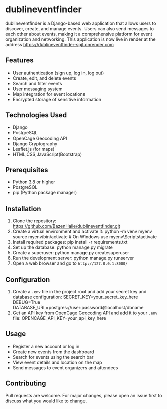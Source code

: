 # dublineventfinder

dublineventfinder is a Django-based web application that allows users to discover, create, and manage events. Users can also send messages to each other about events, making it a comprehensive platform for event organization and networking. This application is now live in render at the address https://dublineventfinder-spjl.onrender.com

## Features
- User authentication (sign up, log in, log out)
- Create, edit, and delete events
- Search and filter events
- User messaging system
- Map integration for event locations
- Encrypted storage of sensitive information

## Technologies Used
- Django
- PostgreSQL
- OpenCage Geocoding API
- Django Cryptography
- Leaflet.js (for maps)
- HTML,CSS,JavaScript(Bootstrap)

## Prerequisites
- Python 3.8 or higher
- PostgreSQL
- pip (Python package manager)

## Installation
1. Clone the repository: https://github.com/BazenHaile/dublineventfinder.git
2. Create a virtual environment and activate it:
python -m venv myenv
source myenv/bin/activate  # On Windows use myenv\Scripts\activate
3. Install required packages:
pip install -r requirements.txt
4. Set up the database:
python manage.py migrate
5. Create a superuser:
python manage.py createsuperuser
6. Run the development server:
python manage.py runserver
7. Open a web browser and go to `http://127.0.0.1:8000/`

## Configuration

1. Create a `.env` file in the project root and add your secret key and database configuration:
SECRET_KEY=your_secret_key_here
DEBUG=True
DATABASE_URL=postgres://user:password@localhost/dbname
2. Get an API key from OpenCage Geocoding API and add it to your `.env` file:
OPENCAGE_API_KEY=your_api_key_here

## Usage

- Register a new account or log in
- Create new events from the dashboard
- Search for events using the search bar
- View event details and location on the map
- Send messages to event organizers and attendees

## Contributing

Pull requests are welcome. For major changes, please open an issue first to discuss what you would like to change.